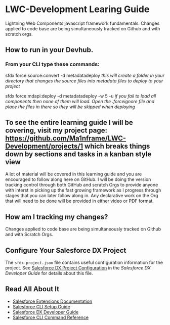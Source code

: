 # LWC-Development Learing Guide
Lightning Web Components javascript framework fundamentals.
Changes applied to code base are being simultaneously tracked on Github and with scratch orgs.

## How to run in your Devhub.
### From your CLI type these commands:
sfdx force:source:convert -d metadatadeploy
*this will create a folder in your directory that changes the source files into metadata files to deploy to your project*

sfdx force:mdapi:deploy -d metadatadeploy -w 5 -u <project>
*if you fail to load all components then none of them will load. Open the .forceignore file and place the files in there so they will be skipped when deploying*

## To see the entire learning guide I will be covering, visit my project page: https://github.com/Ma1nframe/LWC-Development/projects/1 which breaks things down by sections and tasks in a kanban style view 

A lot of material will be covered in this learning guide and you are encouraged to follow along here on GitHub. I will be doing the version tracking control through both GitHub and scratch Orgs to provide anyone with interst in picking up the fast growing framework as I progress through stages that you can later follow along in. Any declarative work on the Org that will need to be done will be provided in either video or PDF format.

## How am I tracking my changes?

Changes applied to code base are being simultaneously tracked on Github and with Scratch Orgs.

## Configure Your Salesforce DX Project

The `sfdx-project.json` file contains useful configuration information for the project. See [Salesforce DX Project Configuration](https://developer.salesforce.com/docs/atlas.en-us.sfdx_dev.meta/sfdx_dev/sfdx_dev_ws_config.htm) in the _Salesforce DX Developer Guide_ for details about this file.

## Read All About It

- [Salesforce Extensions Documentation](https://developer.salesforce.com/tools/vscode/)
- [Salesforce CLI Setup Guide](https://developer.salesforce.com/docs/atlas.en-us.sfdx_setup.meta/sfdx_setup/sfdx_setup_intro.htm)
- [Salesforce DX Developer Guide](https://developer.salesforce.com/docs/atlas.en-us.sfdx_dev.meta/sfdx_dev/sfdx_dev_intro.htm)
- [Salesforce CLI Command Reference](https://developer.salesforce.com/docs/atlas.en-us.sfdx_cli_reference.meta/sfdx_cli_reference/cli_reference.htm)
